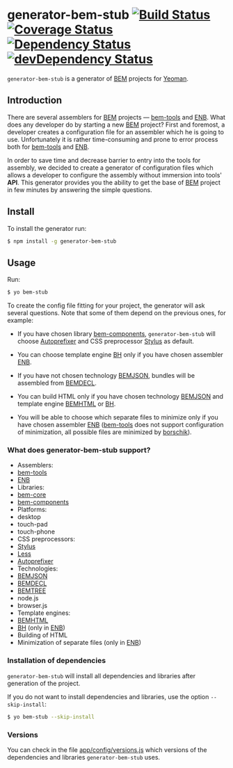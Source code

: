 # generator-bem-stub [![Build Status](https://travis-ci.org/bem/generator-bem-stub.svg)](https://travis-ci.org/bem/generator-bem-stub) [![Coverage Status](https://img.shields.io/coveralls/bem/generator-bem-stub.svg)](https://coveralls.io/r/bem/generator-bem-stub?branch=master) [![Dependency Status](https://david-dm.org/bem/generator-bem-stub.svg)](https://david-dm.org/bem/generator-bem-stub) [![devDependency Status](https://david-dm.org/bem/generator-bem-stub/dev-status.svg)](https://david-dm.org/bem/generator-bem-stub#info=devDependencies)

`generator-bem-stub` is a generator of [BEM](http://bem.info/) projects for [Yeoman](http://yeoman.io).

## Introduction

There are several assemblers for [BEM](http://bem.info/) projects — [bem-tools](http://bem.info/tools/bem/bem-tools/) and [ENB](https://github.com/enb-make/enb). What does any developer do by starting a new [BEM](http://bem.info/) project? First and foremost, a developer creates a configuration file for an assembler which he is going to use. Unfortunately it is rather time-consuming and prone to error process both for [bem-tools](http://bem.info/tools/bem/bem-tools/) and [ENB](https://github.com/enb-make/enb).

In order to save time and decrease barrier to entry into the tools for assembly, we decided to create a generator of configuration files which allows a developer to configure the assembly without immersion into tools' **API**. This generator provides you the ability to get the base of [BEM](http://bem.info/) project in few minutes by answering the simple questions.

## Install

To install the generator run:

```bash
$ npm install -g generator-bem-stub
```

## Usage

Run:

```bash
$ yo bem-stub
```

To create the config file fitting for your project, the generator will ask several questions. Note that some of them depend on the previous ones, for example:

* If you have chosen library [bem-components](http://bem.info/libs/bem-components/current/), `generator-bem-stub` will choose [Autoprefixer](https://github.com/postcss/autoprefixer) and CSS preprocessor [Stylus](https://github.com/LearnBoost/stylus) as default.

* You can choose template engine [BH](https://github.com/enb-make/bh) only if you have chosen assembler [ENB](https://github.com/enb-make/enb).

* If you have not chosen technology [BEMJSON](http://bem.info/technology/bemjson/current/bemjson/), bundles will be assembled from [BEMDECL](http://bem.info/technology/bemjson/current/bemjson/).

* You can build HTML only if you have chosen technology [BEMJSON](http://bem.info/technology/bemjson/current/bemjson/) and template engine [BEMHTML](http://bem.info/technology/bemhtml/current/intro/) or [BH](https://github.com/enb-make/bh).

* You will be able to choose which separate files to minimize only if you have chosen assembler [ENB](https://github.com/enb-make/enb) ([bem-tools](http://bem.info/tools/bem/bem-tools/) does not support configuration of minimization, all possible files are minimized by [borschik](http://bem.info/tools/optimizers/borschik/)).

### What does generator-bem-stub support?

* Assemblers:
 * [bem-tools](http://bem.info/tools/bem/bem-tools/)
 * [ENB](https://github.com/enb-make/enb)
* Libraries:
 * [bem-core](http://bem.info/libs/bem-core/current/)
 * [bem-components](http://bem.info/libs/bem-components/current/)
* Platforms:
 * desktop
 * touch-pad
 * touch-phone
* CSS preprocessors:
 * [Stylus](https://github.com/LearnBoost/stylus)
 * [Less](https://github.com/less/less.js)
* [Autoprefixer](https://github.com/postcss/autoprefixer)
* Technologies:
 * [BEMJSON](http://bem.info/technology/bemjson/current/bemjson/)
 * [BEMDECL](http://bem.info/technology/bemjson/current/bemjson/)
 * [BEMTREE](http://en.bem.info/technology/bemtree/current/bemtree/)
 * node.js
 * browser.js
* Template engines:
 * [BEMHTML](http://bem.info/technology/bemhtml/current/intro/)
 * [BH](https://github.com/enb-make/bh) (only in [ENB](https://github.com/enb-make/enb))
* Building of HTML
* Minimization of separate files (only in [ENB](https://github.com/enb-make/enb))

### Installation of dependencies

`generator-bem-stub` will install all dependencies and libraries after generation of the project.

If you do not want to install dependencies and libraries, use the option `--skip-install`:

```bash
$ yo bem-stub --skip-install
```

### Versions

You can check in the file [app/config/versions.js](https://github.com/bem/generator-bem-stub/blob/master/app/config/versions.js) which versions of the dependencies and libraries `generator-bem-stub` uses.

